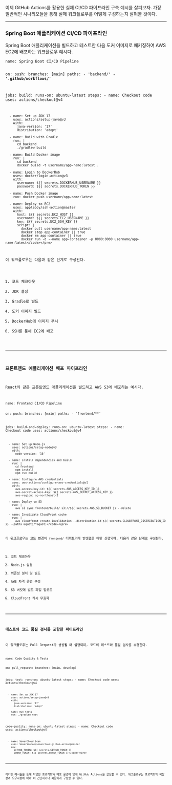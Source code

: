 <p>이제 GitHub Actions를 활용한 실제 CI/CD 파이프라인 구축 예시를 살펴보자. 가장 일반적인 시나리오들을 통해 실제 워크플로우를 어떻게 구성하는지 살펴볼 것이다.</p>
<hr />
<h3 id="spring-boot-애플리케이션-cicd-파이프라인">Spring Boot 애플리케이션 CI/CD 파이프라인</h3>
<p>Spring Boot 애플리케이션을 빌드하고 테스트한 다음 도커 이미지로 패키징하여 AWS EC2에 배포하는 워크플로우 예시다.</p>
<pre><code class="language-yaml">name: Spring Boot CI/CD Pipeline

on:
  push:
    branches: [main]
    paths:
      - 'backend/**'
      - '.github/workflows/**'

jobs:
  build:
    runs-on: ubuntu-latest
    steps:
      - name: Checkout code
        uses: actions/checkout@v4

      - name: Set up JDK 17
        uses: actions/setup-java@v3
        with:
          java-version: '17'
          distribution: 'adopt'

      - name: Build with Gradle
        run: |
          cd backend
          ./gradlew build

      - name: Build Docker image
        run: |
          cd backend
          docker build -t username/app-name:latest .

      - name: Login to DockerHub
        uses: docker/login-action@v3
        with:
          username: ${{ secrets.DOCKERHUB_USERNAME }}
          password: ${{ secrets.DOCKERHUB_TOKEN }}

      - name: Push Docker image
        run: docker push username/app-name:latest

      - name: Deploy to EC2
        uses: appleboy/ssh-action@master
        with:
          host: ${{ secrets.EC2_HOST }}
          username: ${{ secrets.EC2_USERNAME }}
          key: ${{ secrets.EC2_SSH_KEY }}
          script: |
            docker pull username/app-name:latest
            docker stop app-container || true
            docker rm app-container || true
            docker run -d --name app-container -p 8080:8080 username/app-name:latest</code></pre>
<p>이 워크플로우는 다음과 같은 단계로 구성된다.</p>
<ol>
<li>코드 체크아웃</li>
<li>JDK 설정</li>
<li>Gradle로 빌드</li>
<li>도커 이미지 빌드</li>
<li>DockerHub에 이미지 푸시</li>
<li>SSH를 통해 EC2에 배포</li>
</ol>
<hr />
<h3 id="프론트엔드-애플리케이션-배포-파이프라인">프론트엔드 애플리케이션 배포 파이프라인</h3>
<p>React와 같은 프론트엔드 애플리케이션을 빌드하고 AWS S3에 배포하는 예시다.</p>
<pre><code class="language-yaml">name: Frontend CI/CD Pipeline

on:
  push:
    branches: [main]
    paths:
      - 'frontend/**'

jobs:
  build-and-deploy:
    runs-on: ubuntu-latest
    steps:
      - name: Checkout code
        uses: actions/checkout@v4

      - name: Set up Node.js
        uses: actions/setup-node@v3
        with:
          node-version: '16'

      - name: Install dependencies and build
        run: |
          cd frontend
          npm install
          npm run build

      - name: Configure AWS credentials
        uses: aws-actions/configure-aws-credentials@v1
        with:
          aws-access-key-id: ${{ secrets.AWS_ACCESS_KEY_ID }}
          aws-secret-access-key: ${{ secrets.AWS_SECRET_ACCESS_KEY }}
          aws-region: ap-northeast-2

      - name: Deploy to S3
        run: |
          aws s3 sync frontend/build/ s3://${{ secrets.AWS_S3_BUCKET }} --delete

      - name: Invalidate CloudFront cache
        run: |
          aws cloudfront create-invalidation --distribution-id ${{ secrets.CLOUDFRONT_DISTRIBUTION_ID }} --paths &quot;/*&quot;</code></pre>
<p>이 워크플로우는 코드 변경이 <code>frontend/</code> 디렉토리에 발생했을 때만 실행되며, 다음과 같은 단계로 구성된다.</p>
<ol>
<li>코드 체크아웃</li>
<li>Node.js 설정</li>
<li>의존성 설치 및 빌드</li>
<li>AWS 자격 증명 구성</li>
<li>S3 버킷에 빌드 파일 업로드</li>
<li>CloudFront 캐시 무효화</li>
</ol>
<hr />
<h3 id="테스트와-코드-품질-검사를-포함한-파이프라인">테스트와 코드 품질 검사를 포함한 파이프라인</h3>
<p>이 워크플로우는 Pull Request가 생성될 때 실행되며, 코드의 테스트와 품질 검사를 수행한다.</p>
<pre><code class="language-yaml">name: Code Quality &amp; Tests

on:
  pull_request:
    branches: [main, develop]

jobs:
  test:
    runs-on: ubuntu-latest
    steps:
      - name: Checkout code
        uses: actions/checkout@v4

      - name: Set up JDK 17
        uses: actions/setup-java@v3
        with:
          java-version: '17'
          distribution: 'adopt'

      - name: Run tests
        run: ./gradlew test

  code-quality:
    runs-on: ubuntu-latest
    steps:
      - name: Checkout code
        uses: actions/checkout@v4

      - name: SonarCloud Scan
        uses: SonarSource/sonarcloud-github-action@master
        env:
          GITHUB_TOKEN: ${{ secrets.GITHUB_TOKEN }}
          SONAR_TOKEN: ${{ secrets.SONAR_TOKEN }}</code></pre>
<hr />
<p>이러한 예시들을 통해 다양한 프로젝트와 배포 환경에 맞게 GitHub Actions를 활용할 수 있다. 워크플로우는 프로젝트의 복잡성과 요구사항에 따라 더 간단하거나 복잡하게 구성할 수 있다.</p>